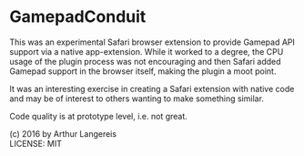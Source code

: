 # GamepadConduit

This was an experimental Safari browser extension to provide Gamepad API support
via a native app-extension. While it worked to a degree, the CPU usage of the plugin
process was not encouraging and then Safari added Gamepad support in the
browser itself, making the plugin a moot point.

It was an interesting exercise in creating a Safari extension with native
code and may be of interest to others wanting to make something similar.

Code quality is at prototype level, i.e. not great.

(c) 2016 by Arthur Langereis<br>
LICENSE: MIT
